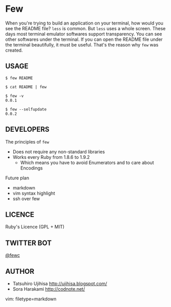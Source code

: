# Few

When you're trying to build an application on your terminal, how would you see the README file? `less` is common. But `less` uses a whole screen. These days most terminal emulator softwares support transparency. You can see other softwares under the terminal. If you can open the README file under the terminal beautifully, it must be useful. That's the reason why `few` was created.

## USAGE

    $ few README

    $ cat README | few

    $ few -v
    0.0.1

    $ few --selfupdate
    0.0.2

## DEVELOPERS

The principles of `few`

* Does not require any non-standard libraries
* Works every Ruby from 1.8.6 to 1.9.2
    * Which means you have to avoid Enumerators and to care about Encodings

Future plan

* markdown
* vim syntax highlight
* ssh over few

## LICENCE

Ruby's Licence (GPL + MIT)

## TWITTER BOT

[@fewc](http://twitter.com/fewc)

## AUTHOR

* Tatsuhiro Ujihisa <http://ujihisa.blogspot.com/>
* Sora Harakami <http://codnote.net/>

 vim: filetype=markdown
